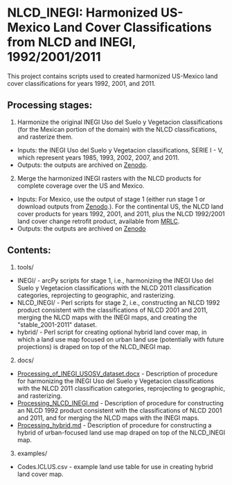 # NLCD_INEGI: Harmonized US-Mexico Land Cover Classifications from NLCD and INEGI, 1992/2001/2011

This project contains scripts used to created harmonized US-Mexico land cover classifications for years 1992, 2001, and 2011.

## Processing stages:
1. Harmonize the original INEGI Uso del Suelo y Vegetacion classifications (for the Mexican portion of the domain) with the NLCD classifications, and rasterize them.
 - Inputs: the INEGI Uso del Suelo y Vegetacion classifications, SERIE I - V, which represent years 1985, 1993, 2002, 2007, and 2011.
 - Outputs: the outputs are archived on [Zenodo](https://www.zenodo.org/record/2579442).
2. Merge the harmonized INEGI rasters with the NLCD products for complete coverage over the US and Mexico.
 - Inputs: For Mexico, use the output of stage 1 (either run stage 1 or download outputs from [Zenodo](https://www.zenodo.org/record/2579442).). For the continental US, the NLCD land cover products for years 1992, 2001, and 2011, plus the NLCD 1992/2001 land cover change retrofit product, available from [MRLC](https://www.mrlc.gov/data).
 - Outputs: the outputs are archived on [Zenodo](https://www.zenodo.org/record/2591501)

## Contents:
1. tools/
 - INEGI/ - arcPy scripts for stage 1, i.e., harmonizing the INEGI Uso del Suelo y Vegetacion classifications with the NLCD 2011 classification categories, reprojecting to geographic, and rasterizing.
 - NLCD_INEGI/ - Perl scripts for stage 2, i.e., constructing an NLCD 1992 product consistent with the classifications of NLCD 2001 and 2011, merging the NLCD maps with the INEGI maps, and creating the "stable_2001-2011" dataset.
 - hybrid/ - Perl script for creating optional hybrid land cover map, in which a land use map focused on urban land use (potentially with future projections) is draped on top of the NLCD_INEGI map.
2. docs/
 - [Processing_of_INEGI_USOSV_dataset.docx](docs/Processing_of_INEGI_USOSV_dataset.docx) - Description of procedure for harmonizing the INEGI Uso del Suelo y Vegetacion classifications with the NLCD 2011 classification categories, reprojecting to geographic, and rasterizing.
 - [Processing_NLCD_INEGI.md](docs/Processing_NLCD_INEGI.md) - Description of procedure for constructing an NLCD 1992 product consistent with the classifications of NLCD 2001 and 2011, and for merging the NLCD maps with the INEGI maps.
 - [Processing_hybrid.md](docs/Processing_hybrid.md) - Description of procedure for constructing a hybrid of urban-focused land use map draped on top of the NLCD_INEGI map.
3. examples/
 - Codes.ICLUS.csv - example land use table for use in creating hybrid land cover map.
